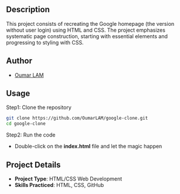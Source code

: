 ## Description

This project consists of recreating the Google homepage (the version without user login) using HTML and CSS. The project emphasizes systematic page construction, starting with essential elements and progressing to styling with CSS.

## Author
- [Oumar LAM](https://github.com/OumarLAM)

## Usage

Step1: Clone the repository

```sh
git clone https://github.com/OumarLAM/google-clone.git
cd google-clone
```

Step2: Run the code
- Double-click on the **index.html** file and let the magic happen
## Project Details

- **Project Type**: HTML/CSS Web Development
- **Skills Practiced**: HTML, CSS, GitHub